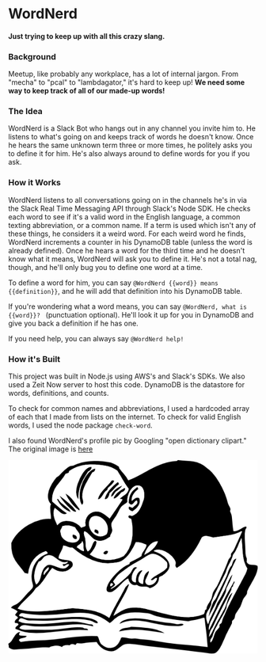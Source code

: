 # WordNerd
#### Just trying to keep up with all this crazy slang.


### Background
Meetup, like probably any workplace, has a lot of internal jargon. From "mecha" to "pcal" to "lambdagator," it's hard to keep up! **We need some way to keep track of all of our made-up words!**

### The Idea
WordNerd is a Slack Bot who hangs out in any channel you invite him to. He listens to what's going on and keeps track of words he doesn't know. Once he hears the same unknown term three or more times, he politely asks you to define it for him. He's also always around to define words for you if you ask.

### How it Works
WordNerd listens to all conversations going on in the channels he's in via the Slack Real Time Messaging API through Slack's Node SDK. He checks each word to see if it's a valid word in the English language, a common texting abbreviation, or a common name. If a term is used which isn't any of these things, he considers it a weird word. For each weird word he finds, WordNerd increments a counter in his DynamoDB table (unless the word is already defined). Once he hears a word for the third time and he doesn't know what it means, WordNerd will ask you to define it. He's not a total nag, though, and he'll only bug you to define one word at a time.

To define a word for him, you can say `@WordNerd {{word}} means {{definition}}`, and he will add that definition into his DynamoDB table. 

If you're wondering what a word means, you can say `@WordNerd, what is {{word}}? ` (punctuation optional). He'll look it up for you in DynamoDB and give you back a definition if he has one. 

If you need help, you can always say `@WordNerd help!`

### How it's Built 
This project was built in Node.js using AWS's and Slack's SDKs. We also used a Zeit Now server to host this code. DynamoDB is the datastore for words, definitions, and counts.

To check for common names and abbreviations, I used a hardcoded array of each that I made from lists on the internet. To check for valid English words, I used the node package `check-word`.

I also found WordNerd's profile pic by Googling "open dictionary clipart." The original image is [here](https://www.google.com/search?q=OPEN+dictionary+clipart&tbm=isch&source=iu&ictx=1&fir=Xc2UIKXjhD_pMM%253A%252CbMhPWWeyJuNjwM%252C_&usg=__GBSjj9EDi1hA4ZHoMwyS-ql9Dhg%3D&sa=X&ved=0ahUKEwiR6KmCyavcAhUESN8KHcdACVgQ9QEIOTAI#imgrc=Xc2UIKXjhD_pMM:)



![WordNerd pro pic](nerd.png)
